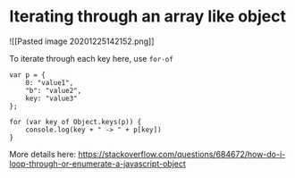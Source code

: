 # Iterating through an array like object

![[Pasted image 20201225142152.png]]

To iterate through each key here, use `for-of`


```
var p = {
    0: "value1",
    "b": "value2",
    key: "value3"
};

for (var key of Object.keys(p)) {
    console.log(key + " -> " + p[key])
}
```


More details here: https://stackoverflow.com/questions/684672/how-do-i-loop-through-or-enumerate-a-javascript-object